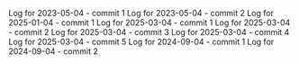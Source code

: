 Log for 2023-05-04 - commit 1
Log for 2023-05-04 - commit 2
Log for 2025-01-04 - commit 1
Log for 2025-03-04 - commit 1
Log for 2025-03-04 - commit 2
Log for 2025-03-04 - commit 3
Log for 2025-03-04 - commit 4
Log for 2025-03-04 - commit 5
Log for 2024-09-04 - commit 1
Log for 2024-09-04 - commit 2
